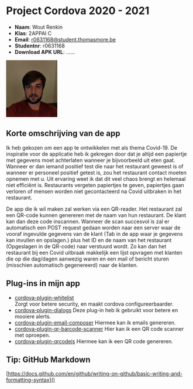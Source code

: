 # Project Cordova 2020 - 2021

- **Naam**: Wout Renkin
- **Klas**: 2APPAI C
- **Email**: <a href="mailto:r0631168@student.thomasmore.be">r0631168@student.thomasmore.be</a>
- **Studentnr**: r0631168
- **Download APK URL**: ......

![Me](./picture/me.jpg?raw=true)

## Korte omschrijving van de app
Ik heb gekozen om een app te ontwikkelen met als thema Covid-19. De
inspiratie voor de applicatie heb ik gekregen door dat je altijd een
papiertje met gegevens moet achterlaten wanneer je bijvoorbeeld uit
eten gaat. Wanneer er dan iemand positief test die naar het restaurant
geweest is of wanneer er personeel positief getest is, zou het
restaurant contact moeten opnemen met u. Uit ervaring weet ik dat dit
veel chaos brengt en helemaal niet efficiënt is. Restaurants vergeten papiertjes te geven, papiertjes
gaan verloren of mensen worden niet gecontacteerd na Covid uitbraken in het restaurant.

De app die ik wil maken zal werken via een QR-reader. Het restaurant zal een QR-code kunnen
genereren met de naam van hun restaurant. De klant kan dan deze code inscannen. Wanneer de
scan succesvol is zal er automatisch een POST request gedaan worden naar een server waar de
vooraf ingevulde gegevens van de klant (Tab in de app waar je gegevens kan invullen en opslagen.)
plus het ID en de naam van het restaurant (Opgeslagen in de QR-code) naar verstuurd wordt. Zo kan
dan het restaurant bij een Covid uitbraak makkelijk een lijst opvragen met klanten die op die
dag/dagen aanwezig waren en een mail of bericht sturen (misschien automatisch gegenereerd) naar
de klanten. 

## Plug-ins in mijn app

- [cordova-plugin-whitelist](https://cordova.apache.org/docs/en/latest/reference/cordova-plugin-whitelist/)  
Zorgt voor betere security, en maakt cordova configureerbaarder.
- [cordova-plugin-dialogs](https://cordova.apache.org/docs/en/latest/reference/cordova-plugin-dialogs/)
Deze plug-in heb ik gebruikt voor betere en mooiere alerts.
- [cordova-plugin-email-composer](https://www.npmjs.com/package/cordova-plugin-email-composer)
Hiermee kan ik emails genereren.
- [cordova-plugin-qr-barcode-scanner](https://www.npmjs.com/package/cordova-plugin-qr-barcode-scanner)
Hier kan ik een QR code scanner met oproepen.
- [cordova-plugin-qrcodejs](https://www.npmjs.com/package/cordova-plugin-qrcodejs)
Hiermee kan ik een QR code genereren.


## Tip: GitHub Markdown
[https://docs.github.com/en/github/writing-on-github/basic-writing-and-formatting-syntax]()
